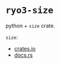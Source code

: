 # `ryo3-size`

python + `size` crate.

`size`:
- [crates.io](https://crates.io/crates/size)
- [docs.rs](https://docs.rs/size)
